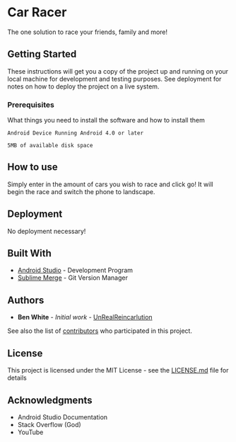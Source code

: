 # Car Racer

The one solution to race your friends, family and more!

## Getting Started

These instructions will get you a copy of the project up and running on your local machine for development and testing purposes. See deployment for notes on how to deploy the project on a live system.

### Prerequisites

What things you need to install the software and how to install them

```
Android Device Running Android 4.0 or later
```

```
5MB of available disk space
```

## How to use

Simply enter in the amount of cars you wish to race and click go!
It will begin the race and switch the phone to landscape.

## Deployment

No deployment necessary!

## Built With

* [Android Studio](https://developer.android.com/studio) - Development Program
* [Sublime Merge](https://www.sublimemerge.com/) - Git Version Manager

## Authors

* **Ben White** - *Initial work* - [UnRealReincarlution](https://github.com/UnRealReincarlution)

See also the list of [contributors](https://github.com/UnRealReincarlution/Car-Racing-Game/graphs/contributors) who participated in this project.

## License

This project is licensed under the MIT License - see the [LICENSE.md](LICENSE.md) file for details

## Acknowledgments

* Android Studio Documentation
* Stack Overflow (God)
* YouTube 
